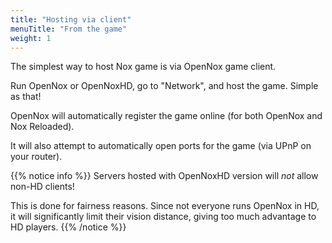 ```yaml
---
title: "Hosting via client"
menuTitle: "From the game"
weight: 1
---
```


The simplest way to host Nox game is via OpenNox game client.

Run OpenNox or OpenNoxHD, go to "Network", and host the game. Simple as that!

OpenNox will automatically register the game online (for both OpenNox and Nox Reloaded).

It will also attempt to automatically open ports for the game (via UPnP on your router).

{{% notice info %}}
Servers hosted with OpenNoxHD version will _not_ allow non-HD clients!

This is done for fairness reasons. Since not everyone runs OpenNox in HD,
it will significantly limit their vision distance, giving too much advantage to HD players.
{{% /notice %}}